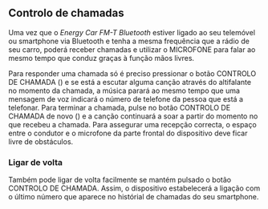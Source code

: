 ## Controlo de chamadas

Uma vez que o *Energy Car FM-T Bluetooth* estiver ligado ao seu telemóvel ou smartphone via Bluetooth e tenha a mesma frequência que a rádio de seu carro, poderá receber chamadas e utilizar o MICROFONE para falar ao mesmo tempo que conduz graças à função mãos livres.

Para responder uma chamada só é preciso pressionar o botão CONTROLO DE CHAMADA () e se está a escutar alguma canção através do altifalante no momento da chamada, a música parará ao mesmo tempo que uma mensagem de voz indicará o número de telefone da pessoa que está a telefonar. Para terminar a chamada, pulse no botão CONTROLO DE CHAMADA de novo () e a canção continuará a soar a partir do momento no que recebeu a chamada. 
Para assegurar uma recepção correcta, o espaço entre o condutor e o microfone da parte frontal do dispositivo deve ficar livre de obstáculos.


### Ligar de volta

Também pode ligar de volta facilmente se mantém pulsado o botão CONTROLO DE CHAMADA. Assim, o dispositivo estabelecerá a ligação com o último número que aparece no histórial de chamadas do seu smartphone.
